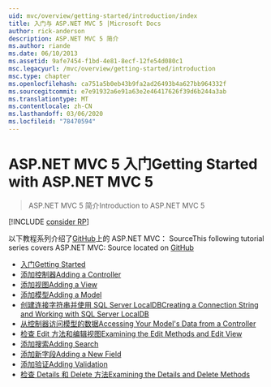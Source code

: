 ```yaml
---
uid: mvc/overview/getting-started/introduction/index
title: 入门与 ASP.NET MVC 5 |Microsoft Docs
author: rick-anderson
description: ASP.NET MVC 5 简介
ms.author: riande
ms.date: 06/10/2013
ms.assetid: 9afe7454-f1bd-4e81-8ecf-12fe54d080c1
msc.legacyurl: /mvc/overview/getting-started/introduction
msc.type: chapter
ms.openlocfilehash: ca751a5b0eb43b9fa2ad26493b4a627bb964332f
ms.sourcegitcommit: e7e91932a6e91a63e2e46417626f39d6b244a3ab
ms.translationtype: MT
ms.contentlocale: zh-CN
ms.lasthandoff: 03/06/2020
ms.locfileid: "78470594"
---
```

# <a name="getting-started-with-aspnet-mvc-5"></a><span data-ttu-id="5b048-103">ASP.NET MVC 5 入门</span><span class="sxs-lookup"><span data-stu-id="5b048-103">Getting Started with ASP.NET MVC 5</span></span>

> <span data-ttu-id="5b048-104">ASP.NET MVC 5 简介</span><span class="sxs-lookup"><span data-stu-id="5b048-104">Introduction to ASP.NET MVC 5</span></span>

[!INCLUDE [consider RP](../../../../includes/razor.md)]

<span data-ttu-id="5b048-105">以下教程系列介绍了[GitHub](https://github.com/dotnet/AspNetDocs/tree/master/aspnet/mvc/overview/getting-started/introduction/sample/MvcMovie/MvcMovie)上的 ASP.NET MVC： Source</span><span class="sxs-lookup"><span data-stu-id="5b048-105">This following tutorial series covers ASP.NET MVC: Source located on [GitHub](https://github.com/dotnet/AspNetDocs/tree/master/aspnet/mvc/overview/getting-started/introduction/sample/MvcMovie/MvcMovie)</span></span>

- [<span data-ttu-id="5b048-106">入门</span><span class="sxs-lookup"><span data-stu-id="5b048-106">Getting Started</span></span>](getting-started.md)
- [<span data-ttu-id="5b048-107">添加控制器</span><span class="sxs-lookup"><span data-stu-id="5b048-107">Adding a Controller</span></span>](adding-a-controller.md)
- [<span data-ttu-id="5b048-108">添加视图</span><span class="sxs-lookup"><span data-stu-id="5b048-108">Adding a View</span></span>](adding-a-view.md)
- [<span data-ttu-id="5b048-109">添加模型</span><span class="sxs-lookup"><span data-stu-id="5b048-109">Adding a Model</span></span>](adding-a-model.md)
- [<span data-ttu-id="5b048-110">创建连接字符串并使用 SQL Server LocalDB</span><span class="sxs-lookup"><span data-stu-id="5b048-110">Creating a Connection String and Working with SQL Server LocalDB</span></span>](creating-a-connection-string.md)
- [<span data-ttu-id="5b048-111">从控制器访问模型的数据</span><span class="sxs-lookup"><span data-stu-id="5b048-111">Accessing Your Model's Data from a Controller</span></span>](accessing-your-models-data-from-a-controller.md)
- [<span data-ttu-id="5b048-112">检查 Edit 方法和编辑视图</span><span class="sxs-lookup"><span data-stu-id="5b048-112">Examining the Edit Methods and Edit View</span></span>](examining-the-edit-methods-and-edit-view.md)
- [<span data-ttu-id="5b048-113">添加搜索</span><span class="sxs-lookup"><span data-stu-id="5b048-113">Adding Search</span></span>](adding-search.md)
- [<span data-ttu-id="5b048-114">添加新字段</span><span class="sxs-lookup"><span data-stu-id="5b048-114">Adding a New Field</span></span>](adding-a-new-field.md)
- [<span data-ttu-id="5b048-115">添加验证</span><span class="sxs-lookup"><span data-stu-id="5b048-115">Adding Validation</span></span>](adding-validation.md)
- [<span data-ttu-id="5b048-116">检查 Details 和 Delete 方法</span><span class="sxs-lookup"><span data-stu-id="5b048-116">Examining the Details and Delete Methods</span></span>](examining-the-details-and-delete-methods.md)
